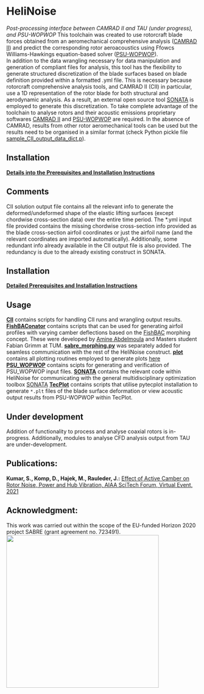 # HeliNoise

*Post-processing interface between CAMRAD II and TAU (under progress), and PSU-WOPWOP*
This toolchain was created to use rotorcraft blade forces obtained from an aeromechanical comprehensive analysis ([CAMRAD II](http://www.camrad.com/CAMRADII.html)) and predict the corresponding rotor aeroacoustics using Ffowcs Williams-Hawkings equation-based solver ([PSU-WOPWOP](https://arc.aiaa.org/doi/10.2514/6.2007-1240)).  
In addition to the data wrangling necessary for data manipulation and generation of compliant files for analysis, this tool has the flexibility to generate structured discretization of the blade surfaces based on blade definition provided within a formatted .yml file. This is necessary because rotorcraft comprehensive analysis tools, and CAMRAD II (CII) in particular, use a 1D representation of the rotor blade for both structural and aerodynamic analysis. As a result, an external open source tool [SONATA](https://gitlab.lrz.de/HTMWTUM/SONATA) is employed to generate this discretization. 
To take complete advantage of the toolchain to analyse rotors and their acoustic emissions proprietary softwares [CAMRAD II](http://www.camrad.com/CAMRADII.html) and [PSU-WOPWOP](https://arc.aiaa.org/doi/10.2514/6.2007-1240) are required. In the absence of CAMRAD, results from other rotor aeromechanical tools can be used but the results need to be organised in a similar format (check Python pickle file [sample_CII_output_data_dict.p](sample_CII_output_data_dict.p)).


## Installation

**[Details into the Prerequisites and Installation Instructions](docs/installation.md)**


## Comments

CII solution output file contains all the relevant info to generate the deformed/undeformed shape of the elastic lifting surfaces (except chordwise cross-section data) over the entire time period. The *.yml input file provided contains the missing chordwise cross-section info provided as the blade cross-section airfoil coordinates or just the airfoil name (and the relevant coordinates are imported automatically). Additionally, some redundant info already available in the CII output file is also provided. The redundancy is due to the already existing construct in SONATA.  


## Installation

**[Detailed Prerequisites and Installation Instructions](docs/installation.md)**



## Usage

**[CII](CII)** contains scripts for handling CII runs and wrangling output results.
**[FishBAConator](FishBAConator)** contains scripts that can be used for generating airfoil profiles with varying camber deflections based on the [FishBAC](https://www.researchgate.net/profile/Benjamin_Woods/publication/267508835_Aerodynamic_Modelling_of_the_Fish_Bone_Active_Camber_Morphing_Concept/links/57028d4208ae646a9da873fb/Aerodynamic-Modelling-of-the-Fish-Bone-Active-Camber-Morphing-Concept.pdf) morphing concept. These were developed by [Amine Abdelmoula](https://www.lrg.tum.de/en/ht/staff/amine-abdelmoula-msc/) and Masters student Fabian Grimm at TUM. **[sabre_morphing.py](FishBAConator/sabre_morphing.py)** was separately added for seamless communication with the rest of the HeliNoise construct.
**[plot](plot)** contains all plotting routines employed to generate plots [here](https://www.researchgate.net/publication/348245919_Effect_of_Active_Camber_on_Rotor_Noise_Power_and_Hub_Vibration)
**[PSU_WOPWOP](PSU_WOPWOP)** contains scipts for generating and verification of PSU_WOPWOP input files. 
**[SONATA](SONATA)** contains the relevant code within HeliNoise for communicating with the general multidisciplinary optimization toolbox [SONATA](https://gitlab.lrz.de/HTMWTUM/SONATA)
**[TecPlot](TecPlot)** contains scripts that utilise pytecplot installation to generate `*.plt` files of the blade surface deformation or view acoustic output results from PSU-WOPWOP within TecPlot. 


## Under development
Addition of functionality to process and analyse coaxial rotors is in-progress. Additionally, modules to analyse CFD analysis output from TAU are under-development.  


## Publications:

**Kumar, S., Komp, D., Hajek, M., Rauleder, J.:** [Effect of Active Camber on Rotor Noise, Power and Hub Vibration, AIAA SciTech Forum, Virtual Event, 2021](https://www.researchgate.net/publication/348245919_Effect_of_Active_Camber_on_Rotor_Noise_Power_and_Hub_Vibration)


## Acknowledgment:
This work was carried out within the scope of the EU-funded Horizon 2020 project SABRE (grant agreement no. 723491).  
<img src="docs/img/SABRE_logo.jpg" width="400">
